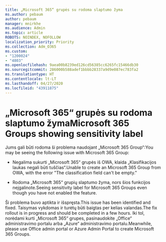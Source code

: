 ```yaml
---
title: „Microsoft 365“ grupės su rodoma slaptumo žyma
ms.author: pebaum
author: pebaum
manager: mnirkhe
ms.audience: Admin
ms.topic: article
ROBOTS: NOINDEX, NOFOLLOW
localization_priority: Priority
ms.collection: Adm_O365
ms.custom:
- "1200024"
- "4803"
ms.openlocfilehash: 9aea00b8239ed126cd56385cc6265fc15466db30
ms.sourcegitcommit: 286000b588adef1bbbb28337a9d9e087ec783fa2
ms.translationtype: HT
ms.contentlocale: lt-LT
ms.lasthandoff: 04/27/2020
ms.locfileid: "43911875"
---
```

# <a name="microsoft-365-groups-showing-sensitivity-label"></a><span data-ttu-id="d49d8-102">„Microsoft 365“ grupės su rodoma slaptumo žyma</span><span class="sxs-lookup"><span data-stu-id="d49d8-102">Microsoft 365 Groups showing sensitivity label</span></span>

<span data-ttu-id="d49d8-103">Jums gali būti rodoma ši problema naudojant „Microsoft 365 Group“:</span><span class="sxs-lookup"><span data-stu-id="d49d8-103">You may be seeing the following issue with Microsoft 365 Group:</span></span>

- <span data-ttu-id="d49d8-104">Negalima sukurti „Microsoft 365“ grupės iš OWA, klaida „Klasifikacijos laukas negali būti tuščias“.</span><span class="sxs-lookup"><span data-stu-id="d49d8-104">Unable to create an Microsoft 365 Group from OWA, with the error "The classification field can't be empty."</span></span>

- <span data-ttu-id="d49d8-105">Rodoma „Microsoft 365“ grupių slaptumo žyma, nors šios funkcijos neįgalinote.</span><span class="sxs-lookup"><span data-stu-id="d49d8-105">Seeing sensitivity label for Microsoft 365 Groups even though you have not enabled the feature.</span></span>

<span data-ttu-id="d49d8-106">Ši problema buvo aptikta ir išspręsta.</span><span class="sxs-lookup"><span data-stu-id="d49d8-106">This issue has been identified and fixed.</span></span> <span data-ttu-id="d49d8-107">Taisymas vykdomas ir turėtų būti baigtas per kelias valandas.</span><span class="sxs-lookup"><span data-stu-id="d49d8-107">The fix rollout is in progress and should be completed in a few hours.</span></span> <span data-ttu-id="d49d8-108">Iki tol, norėdami kurti „Microsoft 365“ grupes, pasinaudokite „Office“ administravimo portalu arba „Azure“ administravimo portalu.</span><span class="sxs-lookup"><span data-stu-id="d49d8-108">Meanwhile, please use Office admin portal or Azure Admin Portal to create Microsoft 365 Groups.</span></span>  
